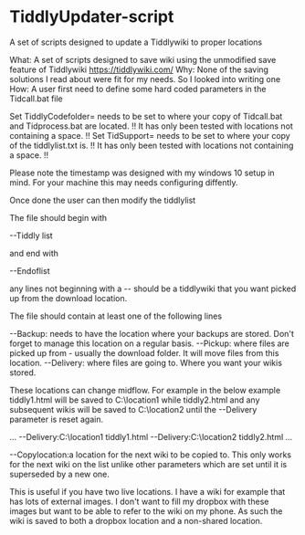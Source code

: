 # TiddlyUpdater-script
A set of scripts designed to update  a Tiddlywiki to proper locations

What: A set of scripts designed to save wiki using the unmodified save feature of Tiddlywiki https://tiddlywiki.com/
Why: None of the saving solutions I read about were fit for my needs. So I looked into writing one
How: A user first need to define some hard coded parameters in the Tidcall.bat file

Set TiddlyCodefolder= needs to be set to where your copy of Tidcall.bat and Tidprocess.bat are located. !! It has only been tested with locations not containing a space. !!
Set TidSupport= needs to be set to where your copy of the tiddlylist.txt is. !! It has only been tested with locations not containing a space. !!

Please note the timestamp was designed with my windows 10 setup in mind. For your machine this may needs configuring diffently. 

Once done the user can then modify the tiddlylist 

The file should begin with 

--Tiddly list

and end with 

--Endoflist

any lines not beginning with a -- should be a tiddlywiki that you want picked up from the download location. 

The file should contain at least one of the following lines

--Backup: needs to have the location where your backups are stored. Don't forget to manage this location on a regular basis. 
--Pickup: where files are picked up from - usually the download folder. It will move files from this location. 
--Delivery: where files are going to. Where you want your wikis stored. 

These locations can change midflow. For example in the below example tiddly1.html will be saved to C:\location1 while tiddly2.html
 and any subsequent wikis will be saved to C:\location2 until the --Delivery parameter is reset again. 

...
--Delivery:C:\location1
tiddly1.html
--Delivery:C:\location2
tiddly2.html
...

--Copylocation:a location for the next wiki to be copied to. This only works for the next wiki on the list unlike other parameters which are set until it is superseded by a new one. 

This is useful if you have two live locations. I have a wiki for example that has lots of external images. I don't want to fill my dropbox with these images but want to be able to refer to the wiki on my phone. As such the wiki is saved to both a dropbox location and a non-shared location.

